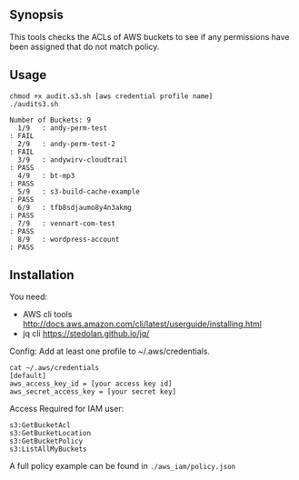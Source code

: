 ## Synopsis
This tools checks the ACLs of AWS buckets to see if any permissions have been assigned that do not match policy.

## Usage
```
chmod +x audit.s3.sh [aws credential profile name]
./audits3.sh

Number of Buckets: 9
  1/9   : andy-perm-test                                                   : FAIL 
  2/9   : andy-perm-test-2                                                 : FAIL 
  3/9   : andywirv-cloudtrail                                              : PASS 
  4/9   : bt-mp3                                                           : PASS 
  5/9   : s3-build-cache-example                                           : PASS 
  6/9   : tfb8sdjaumo8y4n3akmg                                             : PASS 
  7/9   : vennart-com-test                                                 : PASS 
  8/9   : wordpress-account                                                : PASS 

```

## Installation

You need:
* AWS cli tools http://docs.aws.amazon.com/cli/latest/userguide/installing.html 
* jq cli https://stedolan.github.io/jq/

Config:
Add at least one profile to ~/.aws/credentials.
```
cat ~/.aws/credentials 
[default]
aws_access_key_id = [your access key id]
aws_secret_access_key = [your secret key]
```

Access Required for IAM user:
```
s3:GetBucketAcl
s3:GetBucketLocation
s3:GetBucketPolicy
s3:ListAllMyBuckets
```
A full policy example can be found in `./aws_iam/policy.json`
